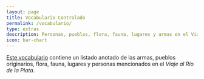 ```yaml
---
layout: page
title: Vocabulario Controlado
permalink: /vocabulario/
type: extras
description: Personas, pueblos, flora, fauna, lugares y armas en el Viaje al Río de la plata
icon: bar-chart
---
```


[Este vocabulario](https://terminologias.filo.uba.ar/vocabs/1006/) contiene un listado anotado de las armas, pueblos originarios, flora, fauna, lugares y personas mencionados en el *Viaje al Río de la Plata*. 


